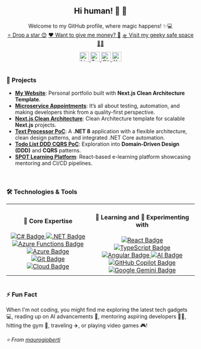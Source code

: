 <h2 align="center">
    Hi human! 👋 🤖
</h2>
<p align="center">
    Welcome to my GitHub profile, where magic happens! ✨💻<br />
    <a href="https://github.com/maurogioberti/stargazers">⭐ Drop a star 😊</a>
    <a href="https://github.com/maurogioberti/sponsors">❤️ Want to give me money? 💸</a>
    <a href="https://maurogioberti.com">🛸 Visit my geeky safe space 🌌🌠</a>
</p>
<p align="center">
    <a href="https://www.linkedin.com/in/maurogioberti/" target="_blank">
        <img src="https://img.shields.io/static/v1?message=LinkedIn&logo=linkedin&label=&color=0077B5&logoColor=white&labelColor=&style=flat-square" height="25" alt="LinkedIn logo" />
    </a>
    <a href="https://x.com/maurogioberti" target="_blank">
        <img src="https://img.shields.io/static/v1?message=Twitter&logo=twitter&label=&color=1DA1F2&logoColor=white&labelColor=&style=flat-square" height="25" alt="Twitter logo" />
    </a>
    <a href="https://github.com/maurogioberti" target="_blank">
        <img src="https://img.shields.io/static/v1?message=GitHub&logo=github&label=&color=181717&logoColor=white&labelColor=&style=flat-square" height="25" alt="GitHub logo" />
    </a>
    <a href="https://www.youtube.com/@maurogioberti" target="_blank">
        <img src="https://img.shields.io/static/v1?message=YouTube&logo=youtube&label=&color=FF0000&logoColor=white&labelColor=&style=flat-square" height="25" alt="YouTube logo" />
    </a>
</p>
<div style="display: flex; flex-wrap: wrap; justify-content: space-between; align-items: flex-start; gap: 20px;">
    <div style="flex: 1; min-width: 300px;">
        <h3>🚀 Projects</h3>
        <ul>
            <li><b><a href="https://github.com/maurogioberti/maurogioberti.github.io">My Website</a></b>: Personal portfolio built with <b>Next.js Clean Architecture Template</b>.</li>
            <li><b><a href="https://github.com/maurogioberti/microservice-appointments">Microservice Appointments</a></b>: It’s all about testing, automation, and making developers think from a quality-first perspective.</li>
            <li><b><a href="https://github.com/maurogioberti/next-clean-architecture">Next.js Clean Architecture</a></b>: Clean Architecture template for scalable <b>Next.js</b> projects.</li>
            <li><b><a href="https://github.com/maurogioberti/textprocessor-poc">Text Processor PoC</a></b>: A <b>.NET 8</b> application with a flexible architecture, clean design patterns, and integrated .NET Core automation.</li>
            <li><b><a href="https://github.com/maurogioberti/todo-list-ddd-cqrs-poc">Todo List DDD CQRS PoC</a></b>: Exploration into <b>Domain-Driven Design (DDD)</b> and <b>CQRS</b> patterns.</li>
            <li><b><a href="https://github.com/maurogioberti/spot-learning-platform">SPOT Learning Platform</a></b>: React-based e-learning platform showcasing mentoring and CI/CD pipelines.</li>
        </ul>
    </div>
    <div style="flex: 1; min-width: 300px;">
        <h3>🛠️ Technologies & Tools</h3>
        <div align="center">
            <table border="0">
                <tr>
                    <td align="center" style="border: none;">
                        <h4>🔑 Core Expertise</h4>
                        <a href="https://learn.microsoft.com/en-us/dotnet/csharp/" target="_blank">
                            <img src="https://img.shields.io/badge/C%23-239120?style=flat-square&logo=c-sharp&logoColor=white" alt="C# Badge" />
                        </a>
                        <a href="https://dotnet.microsoft.com/" target="_blank">
                            <img src="https://img.shields.io/badge/.NET-512BD4?style=flat-square&logo=dotnet&logoColor=white" alt=".NET Badge" />
                        </a>
                        <a href="https://learn.microsoft.com/en-us/azure/azure-functions/" target="_blank">
                            <img src="https://img.shields.io/badge/Azure%20Functions-0062AD?style=flat-square&logo=azure-functions&logoColor=white" alt="Azure Functions Badge" />
                        </a>
                        <a href="https://azure.microsoft.com/" target="_blank">
                            <img src="https://img.shields.io/badge/Microsoft%20Azure-0089D6?style=flat-square&logo=microsoft-azure&logoColor=white" alt="Azure Badge" />
                        </a>
                        <a href="https://git-scm.com/" target="_blank">
                            <img src="https://img.shields.io/badge/Git-F05032?style=flat-square&logo=git&logoColor=white" alt="Git Badge" />
                        </a>
                        <a href="https://en.wikipedia.org/wiki/Cloud_computing" target="_blank">
                            <img src="https://img.shields.io/badge/Cloud-00A1F1?style=flat-square&logo=icloud&logoColor=white" alt="Cloud Badge" />
                        </a>
                    </td>
                    <td align="center" style="border: none;">
                        <h4>📖 Learning and 🧪 Experimenting with</h4>
                        <a href="https://reactjs.org/" target="_blank">
                            <img src="https://img.shields.io/badge/React-20232A?style=flat-square&logo=react&logoColor=61DAFB" alt="React Badge" />
                        </a>
                        <a href="https://www.typescriptlang.org/" target="_blank">
                            <img src="https://img.shields.io/badge/TypeScript-007ACC?style=flat-square&logo=typescript&logoColor=white" alt="TypeScript Badge" />
                        </a>
                        <a href="https://angular.io/" target="_blank">
                            <img src="https://img.shields.io/badge/Angular-DD0031?style=flat-square&logo=angular&logoColor=white" alt="Angular Badge" />
                        </a>
                        <a href="https://openai.com/" target="_blank">
                            <img src="https://img.shields.io/badge/Artificial%20Intelligence-412991?style=flat-square&logo=openai&logoColor=white" alt="AI Badge" />
                        </a>
                        <a href="https://github.com/features/copilot" target="_blank">
                            <img src="https://img.shields.io/badge/GitHub%20Copilot-181717?style=flat-square&logo=github&logoColor=white" alt="GitHub Copilot Badge" />
                        </a>
                        <a href="https://gemini.google.com/" target="_blank">
                            <img src="https://img.shields.io/badge/Google%20Gemini-4285F4?style=flat-square&logo=google&logoColor=white" alt="Google Gemini Badge" />
                        </a>
                    </td>
                </tr>
            </table>
        </div>
    </div>
</div>
<h3>⚡ Fun Fact</h3>
<p>
    When I'm not coding, you might find me exploring the latest tech gadgets 💻, reading up on AI advancements 🤖, mentoring aspiring developers 👨‍🏫, hitting the gym 💪, traveling ✈️, or playing video games 🎮!
</p>

_⭐️ From [maurogioberti](https://github.com/maurogioberti)_
